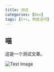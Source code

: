 ```yaml
---
title: 测试
categories: [Dev]
tags: [C++, 奇技淫巧]
---
```


## 喵

这是一个测试文章。

![Test Image](/static/images/1.png)
